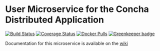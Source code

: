# User Microservice for the Concha Distributed Application

[![Build Status](https://travis-ci.org/thefarang/concha_user.svg)](https://travis-ci.org/thefarang/concha_user) [![Coverage Status](https://coveralls.io/repos/github/thefarang/concha_user/badge.svg)](https://coveralls.io/github/thefarang/concha_user) [![Docker Pulls](https://img.shields.io/docker/pulls/thefarang/concha_user.svg)](https://hub.docker.com/r/thefarang/concha_user/) [![Greenkeeper badge](https://badges.greenkeeper.io/bjvickers/concha_user.svg)](https://greenkeeper.io/)

Documentation for this microservice is available on the [wiki](https://github.com/thefarang/concha_infrastructure/wiki/Concha-Distributed-Application)
